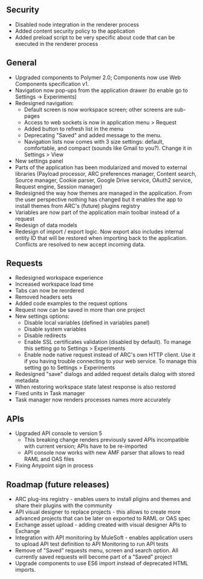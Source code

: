 ## Security

-   Disabled node integration in the renderer process
-   Added content security policy to the application
-   Added preload script to be very specific about code that can be executed in the renderer process

## General

-   Upgraded components to Polymer 2.0; Components now use Web Components specification v1.
-   Navigation now pop-ups from the application drawer (to enable go to Settings -> Experiments)
-   Redesigned navigation:
    -   Default screen is now workspace screen; other screens are sub-pages
    -   Access to web sockets is now in application menu > Request
    -   Added button to refresh list in the menu
    -   Deprecating "Saved" and added message to the menu.
    -   Navigation lists now comes with 3 size settings: default, comfortable, and compact (sounds like Gmail to you?). Change it in Settings > View
-   New settings panel
-   Parts of the application has been modularized and moved to external libraries (Payload processor, ARC preferences manager, Content search, Source manager, Cookie parser, Google Drive service, OAuth2 service, Request engine, Session manager)
-   Redesigned the way how themes are managed in the application. From the user perspective nothing has changed but it enables the app to install themes from ARC's (future) plugins registry
-   Variables are now part of the application main toolbar instead of a request
-   Redesign of data models
-   Redesign of import / export logic. Now export also includes internal entity ID that will be restored when importing back to the application. Conflicts are resolved to new accept incoming data.

## Requests

-   Redesigned workspace experience
-   Increased workspace load time
-   Tabs can now be reordered
-   Removed headers sets
-   Added code examples to the request options
-   Request now can be saved in more than one project
-   New settings options:
    -   Disable local variables (defined in variables panel)
    -   Disable system variables
    -   Disable redirects
    -   Enable SSL certificates validation (disabled by default). To manage this setting go to Settings > Experiments
    -   Enable node native request instead of ARC's own HTTP client. Use it if you having trouble connecting to your web service. To manage this setting go to Settings > Experiments
-   Redesigned "save" dialogs and added request details dialog with stored metadata
-   When restoring workspace state latest response is also restored
-   Fixed units in Task manager
-   Task manager now renders processes names more accurately

## APIs

-   Upgraded API console to version 5
    -   This breaking change renders previously saved APIs incompatible with current version; APIs have to be re-imported
    -   API console now works with new AMF parser that allows to read RAML and OAS files
-   Fixing Anypoint sign in process

## Roadmap (future releases)

-   ARC plug-ins registry - enables users to install pligins and themes and share their plugins with the community
-   API visual designer to replace projects - this allows to create more advanced projects that can be later on exported to RAML or OAS spec
-   Exchange asset upload - adding created with visual designer APIs to Exchange
-   Integration with API monitoring by MuleSoft - enables application users to upload API test definition to API Monitoring to run API tests
-   Remove of "Saved" requests menu, screen and search option. All currently saved requests will become part of a "Saved" project
-   Upgrade components to use ES6 import instead of deprecated HTML imports.
